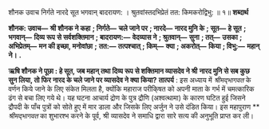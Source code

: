 शौनक उवाच निर्गते नारदे सूत भगवान् बादरायण: । श्रुतवांस्तदभिप्रेतं तत: किमकरोद्विभु: ॥ १॥ **शब्दार्थ** 

**शौनक: उवाच—** **श्री शौनक ने कहा** **; निर्गते—** **चले जाने पर** **; नारदे—** **नारद मुनि के** **; सूत—** **हे सूत** **; भगवान्—** **दिव्य रूप** **से सर्वशक्तिमान** **; बादरायण:—** **वेदव्यास ने** **; श्रुतवान्—** **सुना** **; तत्—** **उसका** **; अभिप्रेतम्—** **मन की इच्छा, मनोवांछा** **;** **तत:—** **तत्पश्चात्** **; किम्—** **क्या** **; अकरोत्—** **किया** **; विभु:—** **महान् ने।** **.** 

**ऋषि शौनक ने पूछा : हे सूत, जब महान् तथा दिव्य रूप से शक्तिमान व्यासदेव ने श्री** **नारद मुनि से सब कुछ सुन लिया, तो फिर नारद के चले जाने पर व्यासदेव ने क्या किया?** **तात्पर्य** : इस अध्याय में *श्रीमद्भागवत* के वर्णन किये जाने के लिए संकेत मिलता है, क्योंकि महाराज परीकि्षत को अपनी माता के गर्भ में चमत्कारिक ढंग से बचा लिए गये थे। यह घटना आचार्य द्रोण के पुत्र द्रौणि (अश्वत्थामा) के कारण घटित हुई जिसने द्रौपदी के पाँच पुत्रों को सोते हुए में मार डाला और जिसके लिए अर्जुन ने उसे दंडित किया। इस महापुराण ** *श्रीमद्भागवत* का शुभारश्भ करने के पूर्व, श्री व्यासदेव ने समाधि द्वारा सारे सत्य की अनुभूति प्राप्त कर ली। 